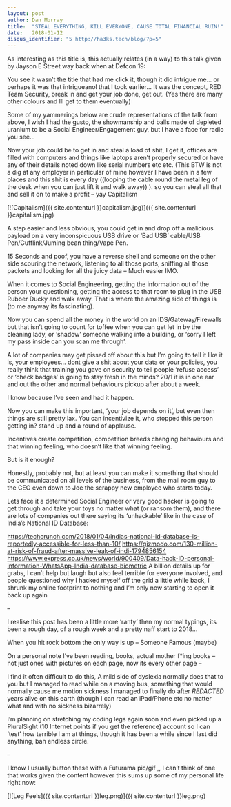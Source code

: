 ```yaml
---
layout: post
author: Dan Murray
title:  "STEAL EVERYTHING, KILL EVERYONE, CAUSE TOTAL FINANCIAL RUIN!"
date:   2018-01-12
disqus_identifier: "5 http://ha3ks.tech/blog/?p=5"
---
```

As interesting as this title is, this actually relates (in a way) to this talk given by Jayson E Street way back when at Defcon 19:


You see it wasn’t the title that had me click it, though it did intrigue me… or perhaps it was that intrigueanol that I took earlier… It was the concept, RED Team Security, break in and get your job done, get out. (Yes there are many other colours and Ill get to them eventually)

Some of my yammerings below are crude representations of the talk from above, I wish I had the gusto, the showmanship and balls made of depleted uranium to be a Social Engineer/Engagement guy, but I have a face for radio you see…
<!--more-->

Now your job could be to get in and steal a load of shit, I get it, offices are filled with computers and things like laptops aren’t properly secured or have any of their details noted down like serial numbers etc etc. (This BTW is not a dig at any employer in particular of mine however I have been in a few places and this shit is every day ((looping the cable round the metal leg of the desk when you can just lift it and walk away)) ). so you can steal all that and sell it on to make a profit – yay Capitalism

[![Capitalism]({{ site.contenturl }}capitalism.jpg)]({{ site.contenturl }}capitalism.jpg)

A step easier and less obvious, you could get in and drop off a malicious payload on a very inconspicuous USB drive or ‘Bad USB’ cable/USB Pen/Cufflink/Juming bean thing/Vape Pen.

15 Seconds and poof, you have a reverse shell and someone on the other side scouring the network, listening to all those ports, sniffing all those packets and looking for all the juicy data – Much easier IMO.

When it comes to Social Engineering, getting the information out of the person your questioning, getting the access to that room to plug in the USB Rubber Ducky and walk away. That is where the amazing side of things is (to me anyway its fascinating).

Now you can spend all the money in the world on an IDS/Gateway/Firewalls but that isn’t going to count for toffee when you can get let in by the cleaning lady, or ‘shadow’ someone walking into a building, or ‘sorry I left my pass inside can you scan me through’.

A lot of companies may get pissed off about this but I’m going to tell it like it is, your employees… dont give a shit about your data or your policies, you really think that training you gave on security to tell people ‘refuse access’ or ‘check badges’ is going to stay fresh in the minds? 20/1 it is in one ear and out the other and normal behaviours pickup after about a week.

I know because I’ve seen and had it happen.

Now you can make this important, ‘your job depends on it’, but even then things are still pretty lax. You can incentivize it, who stopped this person getting in? stand up and a round of applause.

Incentives create competition, competition breeds changing behaviours and that winning feeling, who doesn’t like that winning feeling.

But is it enough?

Honestly, probably not, but at least you can make it something that should be communicated on all levels of the business, from the mail room guy to the CEO even down to Joe the scrappy new employee who starts today.

Lets face it a determined Social Engineer or very good hacker is going to get through and take your toys no matter what (or ransom them), and there are lots of companies out there saying its ‘unhackable’ like in the case of India’s National ID Database:

https://techcrunch.com/2018/01/04/indias-national-id-database-is-reportedly-accessible-for-less-than-10/
https://gizmodo.com/130-million-at-risk-of-fraud-after-massive-leak-of-indi-1794856154
https://www.express.co.uk/news/world/900409/Data-hack-ID-personal-information-WhatsApp-India-database-biometric
A billion details up for grabs, I can’t help but laugh but also feel terrible for everyone involved, and people questioned why I hacked myself off the grid a little while back, I shrunk my online footprint to nothing and I’m only now starting to open it back up again

–

I realise this post has been a little more ‘ranty’ then my normal typings, its been a rough day, of a rough week and a pretty naff start to 2018…

When you hit rock bottom the only way is up – Someone Famous (maybe)

On a personal note I’ve been reading, books, actual mother f*ing books – not just ones with pictures on each page, now its every other page –

I find it often difficult to do this, A mild side of dyslexia normally does that to you but I managed to read while on a moving bus, something that would normally cause me motion sickness I managed to finally do after *REDACTED* years alive on this earth (though I can read an iPad/Phone etc no matter what and with no sickness bizarrely)

I’m planning on stretching my coding legs again soon and even picked up a PluralSight (10 Internet points if you get the reference) account so I can ‘test’ how terrible I am at things, though it has been a while since I last did anything, bah endless circle.

–

I know I usually button these with a Futurama pic/gif ,, I can’t think of one that works given the content however this sums up some of my personal life right now:

[![Leg Feels]({{ site.contenturl }}leg.png)]({{ site.contenturl }}leg.png)